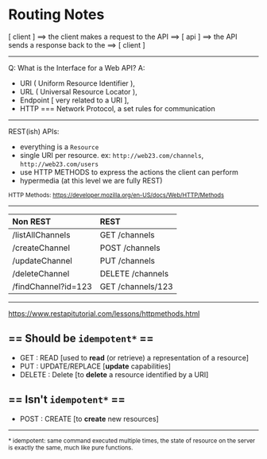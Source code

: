 # Routing Notes

[ client ] ==> the client makes a request to the API ==> [ api ] ==> the API sends a response back to the ==> [ client ]

--------------------------------------------------------------------------------------------------------------------------------

Q: What is the Interface for a Web API? 
A: 
- URI ( Uniform Resource Identifier ),
- URL ( Universal Resource Locator ),
- Endpoint [ very related to a URI ],
- HTTP === Network Protocol, a set rules for communication
--------------------------------------------------------------------------------------------------------------------------------
REST(ish) APIs:
- everything is a `Resource`
- single URI per resource. ex: `http://web23.com/channels`, `http://web23.com/users`
- use HTTP METHODS to express the actions the client can perform
- hypermedia (at this level we are fully REST)

<sub>HTTP Methods: https://developer.mozilla.org/en-US/docs/Web/HTTP/Methods</sub>

--------------------------------------------------------------------------------------------------------------------------------
|Non REST|REST|
|:--|:--|
|/listAllChannels|GET /channels|
|/createChannel|POST /channels|
|/updateChannel|PUT /channels|
|/deleteChannel|DELETE /channels|
|/findChannel?id=123|GET /channels/123|
--------------------------------------------------------------------------------------------------------------------------------
https://www.restapitutorial.com/lessons/httpmethods.html
## == Should be `idempotent*` ==
 - GET : READ [used to **read** (or retrieve) a representation of a resource]
 - PUT : UPDATE/REPLACE [**update** capabilities]
 - DELETE : Delete [to **delete** a resource identified by a URI]

## == Isn't `idempotent*` ==
 - POST : CREATE [to **create** new resources]
--------------------------------------------------------------------------------------------------------------------------------
<sub>* idempotent: same command executed multiple times, the state of resource on the server is exactly
the same, much like pure functions.</sub>
